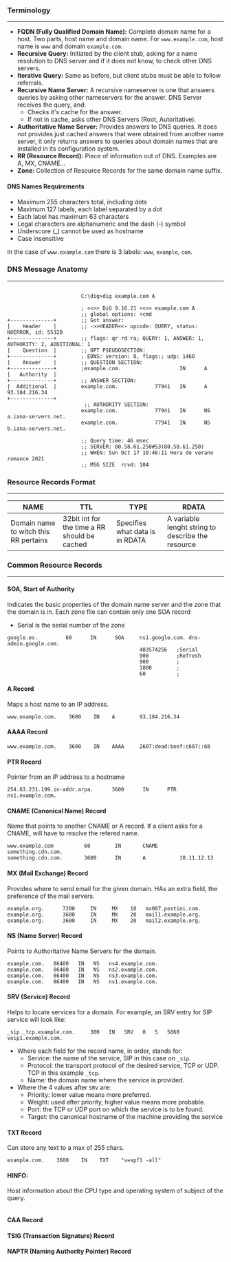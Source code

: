 

### Terminology
---

- **FQDN (Fully Qualified Domain Name):** Complete domain name for a host. Two parts, host name and domain name. For `www.example.com`, host name is `www` and domain `example.com`.
- **Recursive Query:** Initiated by the client stub, asking for a name resolution to DNS server and if it does not know, to check other DNS servers.
- **Iterative Query:** Same as before, but client stubs must be able to follow referrals.
- **Recursive Name Server:** A recursive nameserver is one that answers queries by asking other nameservers for the answer. DNS Server receives the query, and:
  - Checks it's cache for the answer.
  - If not in cache, asks other DNS Servers (Root, Autoritative).
- **Authoritative Name Server:** Provides answers to DNS queries. It does not provides just cached answers that were obtained from another name server, it only returns answers to queries about domain names that are installed in its config­uration system.
- **RR (Resource Record):** Piece of information out of DNS. Examples are A, MX, CNAME...
- **Zone:** Collection of Resource Records for the same domain name suffix.

#### DNS Names Requirements

- Maximum 255 characters total, including dots
- Maximum 127 labels, each label separated by a dot
- Each label has maximum 63 characters
- Legal characters are alphanumeric and the dash (-) symbol
- Underscore (_) cannot be used as hostname
- Case insensitive

In the case of `www.example.com` there is 3 labels: `www`, `example`, `com`.

### DNS Message Anatomy
---
```markup

                        C:\dig>dig example.com A

                        ; <<>> DiG 9.16.21 <<>> example.com A
                        ;; global options: +cmd
+--------------+        ;; Got answer:
|    Header    |        ;; ->>HEADER<<- opcode: QUERY, status: NOERROR, id: 55320
+--------------+        ;; flags: qr rd ra; QUERY: 1, ANSWER: 1, AUTHORITY: 2, ADDITIONAL: 1
|    Question  |        ;; OPT PSEUDOSECTION:
+--------------+        ; EDNS: version: 0, flags:; udp: 1460
|    Answer    |        ;; QUESTION SECTION:
+--------------+        ;example.com.                   IN      A
|   Authority  |
+--------------+        ;; ANSWER SECTION:
|  Additional  |        example.com.            77941   IN      A       93.184.216.34
+--------------+
                         ;; AUTHORITY SECTION:
                        example.com.            77941   IN      NS      a.iana-servers.net.
                        example.com.            77941   IN      NS      b.iana-servers.net.

                        ;; Query time: 46 msec
                        ;; SERVER: 80.58.61.250#53(80.58.61.250)
                        ;; WHEN: Sun Oct 17 10:46:11 Hora de verano romance 2021
                        ;; MSG SIZE  rcvd: 104
```
### Resource Records Format
---
|NAME  |TTL  |TYPE |RDATA|
|------|-----|-----|-----|
|Domain name to witch this RR pertains|32bit int for the time a RR should be cached|Specifies what data is in RDATA|A variable lenght string to describe the resource|

### Common Resource Records
---
#### SOA, Start of Authority
Indicates the basic properties of the domain name server and the zone that the domain is in. Each zone file can contain only one SOA record
- Serial is the serial number of the zone
```markup
google.es.         60      IN      SOA     ns1.google.com. dns-admin.google.com. 
                                           403574256   ;Serial
                                           900         ;Refresh
                                           900         ; 
                                           1800        ; 
                                           60          ;
```
#### A Record
Maps a host name to an IP address.
```markup
www.example.com.    3600    IN    A        93.184.216.34
```
#### AAAA Record 
```markup
www.example.com.    3600    IN    AAAA     2607:dead:beef:c607::68
```
#### PTR Record 
Pointer from an IP address to a hostname
```markup
254.63.231.199.in-addr.arpa.      3600      IN      PTR        ns1.example.com.
```
#### CNAME (Canonical Name) Record
Name that points to another CNAME or A record. If a client asks for a CNAME, will have to resolve the refered name.
```markup
www.example.com          60        IN       CNAME       something.cdn.com.
something.cdn.com.       3600      IN       A           10.11.12.13
```
#### MX (Mail Exchange) Record
Provides where to send email for the given domain. HAs an extra field, the preference of the mail servers.
```markup
example.org.      7200     IN     MX    10   mx007.postini.com.
example.org.      3600     IN     MX    20   mail1.example.org.
example.org.      3600     IN     MX    20   mail2.example.org.
```
#### NS (Name Server) Record
Points to Authoritative Name Servers for the domain.
```markup
example.com.   86400   IN   NS   ns4.example.com.
example.com.   86400   IN   NS   ns2.example.com.
example.com.   86400   IN   NS   ns3.example.com.
example.com.   86400   IN   NS   ns1.example.com.
```
#### SRV (Service) Record
Helps to locate services for a domain. For example, an SRV entry for SIP service will look like:
```markup
_sip._tcp.example.com.     300   IN   SRV   0   5   5060   voip1.example.com.
```

  - Where each field for the record name, in order, stands for:
    - Service: the name of the service, SIP in this case on `_sip`.
    - Protocol: the transport protocol of the desired service, TCP or UDP. TCP in this example `_tcp`.
    - Name: the domain name where the service is provided.
  - Where the 4 values after `SRV` are:
    - Priority: lower value means more preferred.
    - Weight: used after priority, higher value means more probable.
    - Port: the TCP or UDP port on which the service is to be found.
    - Target: the canonical hostname of the machine providing the service

#### TXT Record
Can store any text to a max of 255 chars.
```markup
example.com.    3600    IN    TXT    "v=spf1 -all"
```
#### HINFO: 
Host information about the CPU type and operating system of subject of the query.
```markup

```
#### CAA Record
#### TSIG (Transaction Signature) Record 
#### NAPTR (Naming Authority Pointer) Record 



